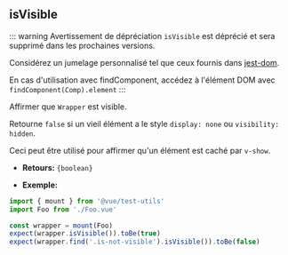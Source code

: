 ## isVisible

::: warning Avertissement de dépréciation
`isVisible` est déprécié et sera supprimé dans les prochaines versions.

Considérez un jumelage personnalisé tel que ceux fournis dans [jest-dom](https://github.com/testing-library/jest-dom#tobevisible).

En cas d'utilisation avec findComponent, accédez à l'élément DOM avec `findComponent(Comp).element`
:::

Affirmer que `Wrapper` est visible.

Retourne `false` si un vieil élément a le style `display: none` ou `visibility: hidden`.

Ceci peut être utilisé pour affirmer qu'un élément est caché par `v-show`.

- **Retours:** `{boolean}`

- **Exemple:**

```js
import { mount } from '@vue/test-utils'
import Foo from './Foo.vue'

const wrapper = mount(Foo)
expect(wrapper.isVisible()).toBe(true)
expect(wrapper.find('.is-not-visible').isVisible()).toBe(false)
```
